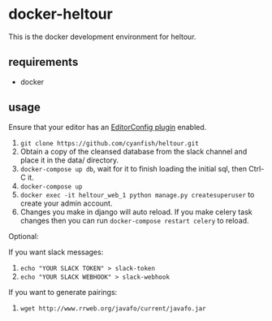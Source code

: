 # docker-heltour
This is the docker development environment for heltour.

## requirements
* docker

## usage

Ensure that your editor has an [EditorConfig plugin](https://editorconfig.org/#download) enabled.

1. `git clone https://github.com/cyanfish/heltour.git`
2. Obtain a copy of the cleansed database from the slack channel and place it in the data/ directory.
3. `docker-compose up db`, wait for it to finish loading the initial sql, then Ctrl-C it.
4. `docker-compose up`
5. `docker exec -it heltour_web_1 python manage.py createsuperuser` to create your admin account.
6. Changes you make in django will auto reload. If you make celery task changes
   then you can run `docker-compose restart celery` to reload.

Optional:

If you want slack messages:

1. `echo "YOUR SLACK TOKEN" > slack-token`
2. `echo "YOUR SLACK WEBHOOK" > slack-webhook`

If you want to generate pairings:

1. `wget http://www.rrweb.org/javafo/current/javafo.jar`

